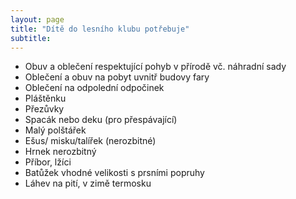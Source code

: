 ```yaml
---
layout: page
title: "Dítě do lesního klubu potřebuje"
subtitle:  
---
```


- Obuv a oblečení respektující pohyb v přírodě vč. náhradní sady
- Oblečení a obuv na pobyt uvnitř budovy fary
- Oblečení na odpolední odpočinek
- Pláštěnku
- Přezůvky
- Spacák nebo deku (pro přespávající)
- Malý polštářek
- Ešus/ misku/talířek (nerozbitné)
- Hrnek nerozbitný
- Příbor, lžíci
- Batůžek vhodné velikosti s prsními popruhy
- Láhev na pití, v zimě termosku

